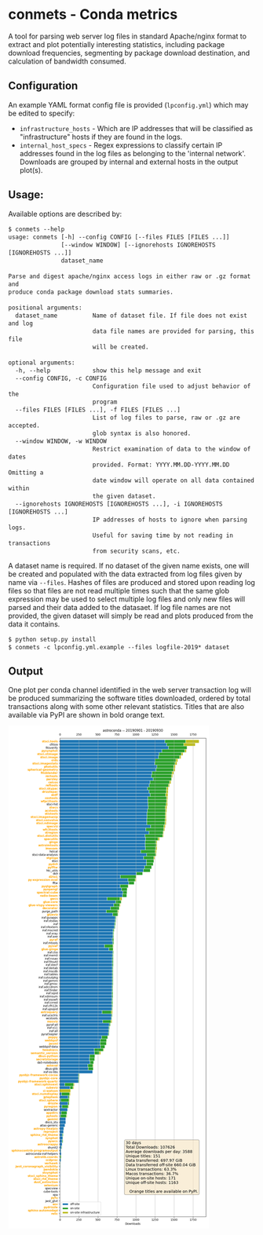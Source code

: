 # conmets - Conda metrics

A tool for parsing web server log files in standard Apache/nginx format to extract and plot potentially interesting statistics, including package download frequencies, segmenting by package download destination, and calculation of bandwidth consumed.

## Configuration

An example YAML format config file is provided (`lpconfig.yml`) which may be edited to specify:
  * `infrastructure_hosts` - Which are IP addresses that will be classified as "infrastructure" hosts if they are found in the logs.
  * `internal_host_specs` - Regex expressions to classify certain IP addresses found in the log files as belonging to the 'internal network'. Downloads are grouped by internal and external hosts in the output plot(s).

## Usage:
Available options are described by:
```
$ conmets --help
usage: conmets [-h] --config CONFIG [--files FILES [FILES ...]]
               [--window WINDOW] [--ignorehosts IGNOREHOSTS [IGNOREHOSTS ...]]
               dataset_name

Parse and digest apache/nginx access logs in either raw or .gz format and
produce conda package download stats summaries.

positional arguments:
  dataset_name          Name of dataset file. If file does not exist and log
                        data file names are provided for parsing, this file
                        will be created.

optional arguments:
  -h, --help            show this help message and exit
  --config CONFIG, -c CONFIG
                        Configuration file used to adjust behavior of the
                        program
  --files FILES [FILES ...], -f FILES [FILES ...]
                        List of log files to parse, raw or .gz are accepted.
                        glob syntax is also honored.
  --window WINDOW, -w WINDOW
                        Restrict examination of data to the window of dates
                        provided. Format: YYYY.MM.DD-YYYY.MM.DD Omitting a
                        date window will operate on all data contained within
                        the given dataset.
  --ignorehosts IGNOREHOSTS [IGNOREHOSTS ...], -i IGNOREHOSTS [IGNOREHOSTS ...]
                        IP addresses of hosts to ignore when parsing logs.
                        Useful for saving time by not reading in transactions
                        from security scans, etc.
```
A dataset name is required. If no dataset of the given name exists, one will be created and populated with the data extracted from log files given by name via `--files`. Hashes of files are produced and stored upon reading log files so that files are not read multiple times such that the same glob expression may be used to select multiple log files and only new files will parsed and their data added to the datasaet. If log file names are not provided, the given dataset will simply be read and plots produced from the data it contains.

```
$ python setup.py install
$ conmets -c lpconfig.yml.example --files logfile-2019* dataset
```

## Output
One plot per conda channel identified in the web server transaction log will be produced summarizing the software titles downloaded, ordered by total transactions along with some other relevant statistics. Titles that are also available via PyPI are shown in bold orange text.

![plot](https://raw.githubusercontent.com/astroconda/conmets/master/example_output/astroconda-20190901-20190930.offbytes.png)

